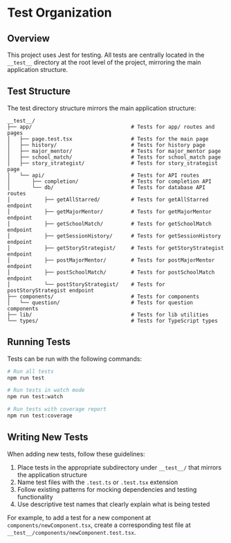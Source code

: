 # Test Organization

## Overview

This project uses Jest for testing. All tests are centrally located in the `__test__` directory at the root level of the project, mirroring the main application structure.

## Test Structure

The test directory structure mirrors the main application structure:

```
__test__/
├── app/                                # Tests for app/ routes and pages
│   ├── page.test.tsx                   # Tests for the main page
│   ├── history/                        # Tests for history page
│   ├── major_mentor/                   # Tests for major_mentor page
│   ├── school_match/                   # Tests for school_match page
│   ├── story_strategist/               # Tests for story_strategist page
│   └── api/                            # Tests for API routes
│       ├── completion/                 # Tests for completion API
│       └── db/                         # Tests for database API routes
│           ├── getAllStarred/          # Tests for getAllStarred endpoint
│           ├── getMajorMentor/         # Tests for getMajorMentor endpoint
│           ├── getSchoolMatch/         # Tests for getSchoolMatch endpoint
│           ├── getSessionHistory/      # Tests for getSessionHistory endpoint
│           ├── getStoryStrategist/     # Tests for getStoryStrategist endpoint
│           ├── postMajorMentor/        # Tests for postMajorMentor endpoint
│           ├── postSchoolMatch/        # Tests for postSchoolMatch endpoint
│           └── postStoryStrategist/    # Tests for postStoryStrategist endpoint
├── components/                         # Tests for components
│   └── question/                       # Tests for question components
├── lib/                                # Tests for lib utilities
└── types/                              # Tests for TypeScript types
```

## Running Tests

Tests can be run with the following commands:

```bash
# Run all tests
npm run test

# Run tests in watch mode
npm run test:watch

# Run tests with coverage report
npm run test:coverage
```

## Writing New Tests

When adding new tests, follow these guidelines:

1. Place tests in the appropriate subdirectory under `__test__/` that mirrors the application structure
2. Name test files with the `.test.ts` or `.test.tsx` extension
3. Follow existing patterns for mocking dependencies and testing functionality
4. Use descriptive test names that clearly explain what is being tested

For example, to add a test for a new component at `components/newComponent.tsx`, create a corresponding test file at `__test__/components/newComponent.test.tsx`.

